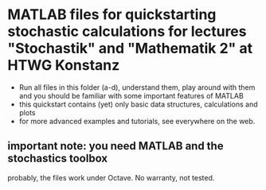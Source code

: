# MATLAB files for quickstarting stochastic calculations for lectures "Stochastik" and "Mathematik 2" at HTWG Konstanz
- Run all files in this folder (a-d), understand them, play around with them and you should be familiar with some important features of MATLAB
- this quickstart contains (yet) only basic data structures, calculations and plots
- for more advanced examples and tutorials, see everywhere on the web.

## important note: you need MATLAB and the stochastics toolbox
probably, the files work under Octave. No warranty, not tested.

